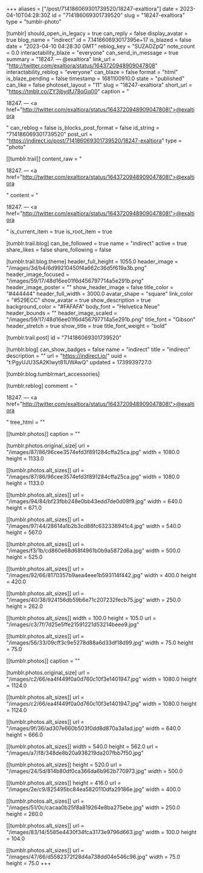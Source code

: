 +++
aliases = ["/post/714186069301739520/18247-exaltiora"]
date = 2023-04-10T04:28:30Z
id = "714186069301739520"
slug = "18247-exaltiora"
type = "tumblr-photo"

[tumblr]
should_open_in_legacy = true
can_reply = false
display_avatar = true
blog_name = "indirect"
id = 7.141860693017395e+17
is_blazed = false
date = "2023-04-10 04:28:30 GMT"
reblog_key = "SUZADZpQ"
note_count = 0.0
interactability_blaze = "everyone"
can_send_in_message = true
summary = "18247. — @exaltiora"
link_url = "http://twitter.com/exaltiora/status/1643720948909047808"
interactability_reblog = "everyone"
can_blaze = false
format = "html"
is_blaze_pending = false
timestamp = 1681100910.0
state = "published"
can_like = false
photoset_layout = "11"
slug = "18247-exaltiora"
short_url = "https://tmblr.co/ZY3jbydfJ78qGq00"
caption = "<p>18247. — <a href=\"http://twitter.com/exaltiora/status/1643720948909047808\">@exaltiora</a></p>"
can_reblog = false
is_blocks_post_format = false
id_string = "714186069301739520"
post_url = "https://indirect.io/post/714186069301739520/18247-exaltiora"
type = "photo"

[[tumblr.trail]]
content_raw = "<p>18247. — <a href=\"http://twitter.com/exaltiora/status/1643720948909047808\">@exaltiora</a></p>"
content = "<p>18247. &mdash; <a href=\"http://twitter.com/exaltiora/status/1643720948909047808\">@exaltiora</a></p>"
is_current_item = true
is_root_item = true

[tumblr.trail.blog]
can_be_followed = true
name = "indirect"
active = true
share_likes = false
share_following = false

[tumblr.trail.blog.theme]
header_full_height = 1055.0
header_image = "/images/3d/b4/6d99210450f4a662c36d5f619a3b.png"
header_image_focused = "/images/59/17/48d16ee01f6d456797714a5e291b.png"
header_image_poster = ""
show_header_image = false
title_color = "#444444"
header_full_width = 3000.0
avatar_shape = "square"
link_color = "#529ECC"
show_avatar = true
show_description = true
background_color = "#FAFAFA"
body_font = "Helvetica Neue"
header_bounds = ""
header_image_scaled = "/images/59/17/48d16ee01f6d456797714a5e291b.png"
title_font = "Gibson"
header_stretch = true
show_title = true
title_font_weight = "bold"

[tumblr.trail.post]
id = "714186069301739520"

[tumblr.blog]
can_show_badges = false
name = "indirect"
title = "indirect"
description = ""
url = "https://indirect.io/"
uuid = "t:PgyUJU3SA2Klwyt81UWAwQ"
updated = 1739939727.0

[tumblr.blog.tumblrmart_accessories]

[tumblr.reblog]
comment = "<p>18247. — <a href=\"http://twitter.com/exaltiora/status/1643720948909047808\">@exaltiora</a></p>"
tree_html = ""

[[tumblr.photos]]
caption = ""

[tumblr.photos.original_size]
url = "/images/87/86/96cee3574efd3f891284cffa25ca.jpg"
width = 1080.0
height = 1133.0

[[tumblr.photos.alt_sizes]]
url = "/images/87/86/96cee3574efd3f891284cffa25ca.jpg"
width = 1080.0
height = 1133.0

[[tumblr.photos.alt_sizes]]
url = "/images/94/84/bf23fbb248e0bb43edd7de0d08f9.jpg"
width = 640.0
height = 671.0

[[tumblr.photos.alt_sizes]]
url = "/images/97/44/28614a1b2b3cd88fc632338941c4.jpg"
width = 540.0
height = 567.0

[[tumblr.photos.alt_sizes]]
url = "/images/f3/1b/cd860e68d68f4961b0b9a5872d6a.jpg"
width = 500.0
height = 525.0

[[tumblr.photos.alt_sizes]]
url = "/images/92/66/8170357b9aea4eee1b593114f442.jpg"
width = 400.0
height = 420.0

[[tumblr.photos.alt_sizes]]
url = "/images/40/38/924156db59b6e71c207232fecb75.jpg"
width = 250.0
height = 262.0

[[tumblr.photos.alt_sizes]]
width = 100.0
height = 105.0
url = "/images/c3/7f/7d25e5ffe21591221d53214beee9.jpg"

[[tumblr.photos.alt_sizes]]
url = "/images/56/33/09cff3c9e5278d88a6d33df18d99.jpg"
width = 75.0
height = 75.0

[[tumblr.photos]]
caption = ""

[tumblr.photos.original_size]
url = "/images/c2/66/ea4f449f0a0d760c10f3e1401947.jpg"
width = 1080.0
height = 1124.0

[[tumblr.photos.alt_sizes]]
url = "/images/c2/66/ea4f449f0a0d760c10f3e1401947.jpg"
width = 1080.0
height = 1124.0

[[tumblr.photos.alt_sizes]]
url = "/images/9f/36/ad307e660b503f0dd8d870a3a1ad.jpg"
width = 640.0
height = 666.0

[[tumblr.photos.alt_sizes]]
width = 540.0
height = 562.0
url = "/images/a7/f8/348de8b20a938219da207fbb7f50.jpg"

[[tumblr.photos.alt_sizes]]
height = 520.0
url = "/images/24/5d/814b80df0ca366da6b962b770973.jpg"
width = 500.0

[[tumblr.photos.alt_sizes]]
height = 416.0
url = "/images/2e/c9/825495bc84ea5820110dfa29186e.jpg"
width = 400.0

[[tumblr.photos.alt_sizes]]
url = "/images/51/0c/cacaa0b25f8a819264e8ba275ebe.jpg"
width = 250.0
height = 260.0

[[tumblr.photos.alt_sizes]]
url = "/images/83/14/5585e4430f34fca3173e9796d663.jpg"
width = 100.0
height = 104.0

[[tumblr.photos.alt_sizes]]
url = "/images/47/66/d5582372f28d4a738dd04e546c96.jpg"
width = 75.0
height = 75.0
+++
